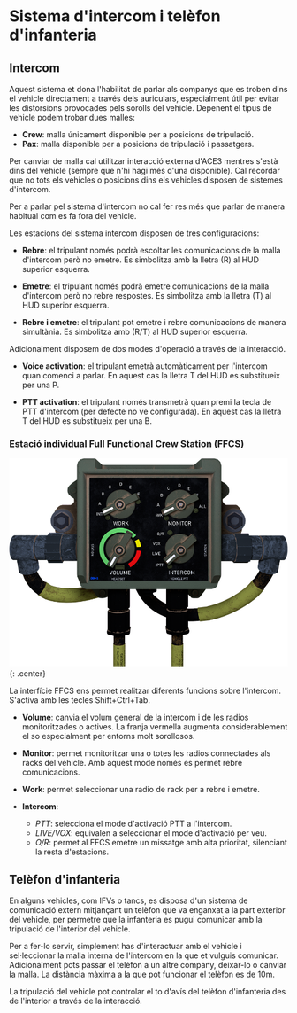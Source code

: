 # Sistema d'intercom i telèfon d'infanteria

## Intercom

Aquest sistema et dona l'habilitat de parlar als companys que es troben dins el vehicle directament a través dels auriculars, especialment útil per evitar les distorsions provocades pels sorolls del vehicle. Depenent el tipus de vehicle podem trobar dues malles:

- **Crew**: malla únicament disponible per a posicions de tripulació.
- **Pax**: malla disponible per a posicions de tripulació i passatgers.

Per canviar de malla cal utilitzar interacció externa d'ACE3 mentres s'està dins del vehicle (sempre que n'hi hagi més d'una disponible). Cal recordar que no tots els vehicles o posicions dins els vehicles disposen de sistemes d'intercom.

Per a parlar pel sistema d'intercom no cal fer res més que parlar de manera habitual com es fa fora del vehicle.

Les estacions del sistema intercom disposen de tres configuracions:

- **Rebre**: el tripulant només podrà escoltar les comunicacions de la malla d'intercom però no emetre. Es simbolitza amb la lletra (R) al HUD superior esquerra.

- **Emetre**: el tripulant només podrà emetre comunicacions de la malla d'intercom però no rebre respostes. Es simbolitza amb la lletra (T) al HUD superior esquerra.

- **Rebre i emetre**: el tripulant pot emetre i rebre comunicacions de manera simultània. Es simbolitza amb (R/T) al HUD superior esquerra.

Adicionalment disposem de dos modes d'operació a través de la interacció.

- **Voice activation**: el tripulant emetrà automàticament per l'intercom quan comenci a parlar. En aquest cas la lletra T del HUD es substitueix per una P.

- **PTT activation**: el tripulant només transmetrà quan premi la tecla de PTT d'intercom (per defecte no ve configurada). En aquest cas la lletra T del HUD es substitueix per una B.

### Estació individual Full Functional Crew Station (FFCS)

![image](../_imatges/anvic3_ffcs_interface.png){: .center}

La interfície FFCS ens permet realitzar diferents funcions sobre l'intercom. S'activa amb les tecles Shift+Ctrl+Tab.

- **Volume**: canvia el volum general de la intercom i de les radios monitoritzades o actives. La franja vermella augmenta considerablement el so especialment per entorns molt sorollosos.

- **Monitor**: permet monitoritzar una o totes les radios connectades als racks del vehicle. Amb aquest mode només es permet rebre comunicacions.

- **Work**: permet seleccionar una radio de rack per a rebre i emetre.

- **Intercom**:
  - *PTT*: selecciona el mode d'activació PTT a l'intercom.
  - *LIVE/VOX*: equivalen a seleccionar el mode d'activació per veu.
  - *O/R*: permet al FFCS emetre un missatge amb alta prioritat, silenciant la resta d'estacions.

## Telèfon d'infanteria

En alguns vehicles, com IFVs o tancs, es disposa d'un sistema de comunicació extern mitjançant un telèfon que va enganxat a la part exterior del vehicle, per permetre que la infanteria es pugui comunicar amb la tripulació de l'interior del vehicle.

Per a fer-lo servir, simplement has d'interactuar amb el vehicle i sel·leccionar la malla interna de l'intercom en la que et vulguis comunicar. Adicionalment pots passar el telèfon a un altre company, deixar-lo o canviar la malla. La distància màxima a la que pot funcionar el telèfon es de 10m.

La tripulació del vehicle pot controlar el to d'avís del telèfon d'infanteria des de l'interior a través de la interacció.
